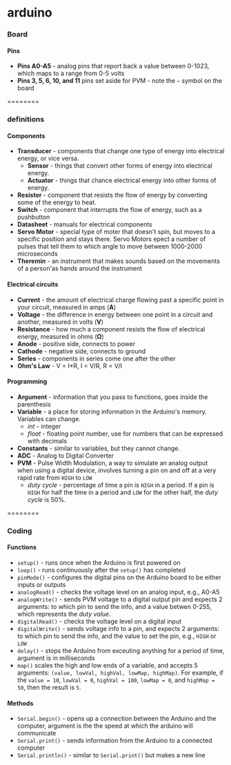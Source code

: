 # arduino

### Board

#### Pins

- **Pins A0-A5** - analog pins that report back a value between 0-1023, which maps to a range from 0-5 volts
- **Pins 3, 5, 6, 10, and 11** pins set aside for PVM - note the ```~``` symbol on the board

========

### definitions

#### Components

- **Transducer** - components that change one type of energy into electrical energy, or vice versa.
  - **Sensor** - things that convert other forms of energy into electrical energy.
  - **Actuator** - things that chance electrical energy into other forms of energy.
- **Resister** - component that resists the flow of energy by converting some of the energy to heat.
- **Switch** - component that interrupts the flow of energy, such as a pushbutton
- **Datasheet** - manuals for electrical components
- **Servo Motor** - special type of moter that doesn't spin, but moves to a specific position and stays there. Servo Motors epect a number of pulses that tell them to which angle to move between 1000-2000 microseconds
- **Theremin** - an instrument that makes sounds based on the movements of a person'as hands around the instrument

#### Electrical circuits

- **Current** - the amount of electrical charge flowing past a specific point in your circuit, measured in amps (**A**)
- **Voltage** - the difference in energy between one point in a circuit and another, measured in volts (**V**)
- **Resistance** - how much a component resists the flow of electrical energy, measured in ohms (**Ω**)
- **Anode** - positive side, connects to power
- **Cathode** - negative side, connects to ground
- **Series** - components in series come one after the other
- **Ohm's Law** - V = I*R, I = V/R, R = V/I

#### Programming

- **Argument** - information that you pass to functions, goes inside the parenthesis
- **Variable** - a place for storing information in the Arduino's memory. Variables can change.
  - *int* - integer
  - *float* - floating point number, use for numbers that can be expressed with decimals
- **Constants** - similar to variables, but they cannot change.
- **ADC** - Analog to Digital Converter
- **PVM** - Pulse Width Modulation, a way to simulate an analog output when using a digital device, involves turning a pin on and off at a very rapid rate from ```HIGH``` to ```LOW```
  - *duty cycle* - percentage of time a pin is ```HIGH``` in a period. If a pin is ```HIGH``` for half the time in a period and ```LOW``` for the other half, the *duty cycle* is 50%.

========

### Coding

#### Functions

- ```setup()``` - runs once when the Arduino is first powered on
- ```loop()``` - runs continuously after the ```setup()``` has completed
- ```pinMode()``` - configures the digital pins on the Arduino board to be either inputs or outputs
- ```analogRead()``` - checks the voltage level on an analog input, e.g., A0-A5
- ```analogWrite()``` - sends PVM voltage to a digital output pin and expects 2 arguments: to which pin to send the info, and a value betwen 0-255, which represents the *duty value.*
- ```digitalRead()``` - checks the voltage level on a digital input
- ```digitalWrite()``` - sends voltage info to a pin, and expects 2 arguments: to which pin to send the info, and the value to set the pin, e.g., ```HIGH``` or ```LOW```
- ```delay()``` - stops the Arduino from exceuting anything for a period of time, argument is in milliseconds
- ```map()``` scales the high and low ends of a variable, and accepts 5 arguments: ```(value, lowVal, highVal, lowMap, highMap)```. For example, if the ```value = 10```, ```lowVal = 0```, ```highVal = 100```, ```lowMap = 0```, and ```highMap = 50```, then the result is ```5```.

#### Methods
- ```Serial.begin()``` - opens up a connection between the Arduino and the computer, argument is the the speed at which the arduino will communicate
- ```Serial.print()``` - sends information from the Arduino to a connected computer
- ```Serial.println()``` - similar to ```Serial.print()``` but makes a new line

